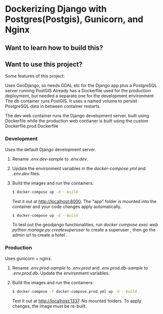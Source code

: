 # Dockerizing Django with Postgres(Postgis), Gunicorn, and Nginx

## Want to learn how to build this?



## Want to use this project?
Some features of this project:

Uses GeoDjango, so needs GDAL etc for the Django app plus a PostgreSQL server running PostGIS
Already has a Dockerfile used for the production deployment, but needed a separate one for the development environment
The db container runs PostGIS. It uses a named volume to persist PostgreSQL data in between container restarts.

The dev web container runs the Django development server, built using   Dockerfile while the production web contianer is built using the custom Dockerfile.prod Dockerfile


### Development

Uses the default Django development server.

1. Rename *.env.dev-sample* to *.env.dev*.
1. Update the environment variables in the *docker-compose.yml* and *.env.dev* files.
1. Build the images and run the containers:

    ```sh
    $ docker-compose up -d --build
    ```

    Test it out at [http://localhost:8000](http://localhost:8000). The "app" folder is mounted into the container and your code changes apply automatically.
    ```sh
    $ docker-compose up -d --build
    ```
   To test out the geodjango functionalities, run *docker compose exec web python manage.py createsuperuser* to create a superuser , then go the admin url to create a hotel .
    
    
   

### Production

Uses gunicorn + nginx.

1. Rename *.env.prod-sample* to *.env.prod* and *.env.prod.db-sample* to *.env.prod.db*. Update the environment variables.
1. Build the images and run the containers:

    ```sh
    $ docker-compose -f docker-compose.prod.yml up -d --build
    ```

    Test it out at [http://localhost:1337](http://localhost:1337). No mounted folders. To apply changes, the image must be re-built.
